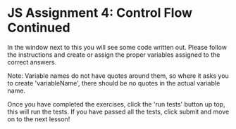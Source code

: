 # JS Assignment 4: Control Flow Continued

In the window next to this you will see some code written out. Please follow the instructions and create or assign the proper variables assigned to the correct answers.  

Note: Variable names do not have quotes around them, so where it asks you to create 'variableName', there should be no quotes in the actual variable name.  

Once you have completed the exercises, click the 'run tests' button up top, this will run the tests. If you have passed all the tests, click submit and move on to the next lesson!
